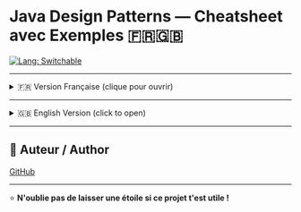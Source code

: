 # Java Design Patterns — Cheatsheet avec Exemples 🇫🇷🇬🇧

[![Lang: Switchable](https://img.shields.io/badge/language-FR%20%2F%20EN-blue.svg)](#)

---

<details>
<summary>🇫🇷 Version Française (clique pour ouvrir)</summary>

### 🔧 1. Patterns Créationnels

- **Singleton** : Une seule instance accessible globalement.
- **Builder** : Construction progressive d’un objet complexe.
- **Factory Method** : Crée des objets sans exposer leur logique.

### 🧱 2. Patterns Structurels

- **Adapter** : Connecte des interfaces incompatibles.
- **Decorator** : Ajoute dynamiquement des responsabilités.
- **Composite** : Arborescence d’objets simples et composites.
- **Proxy** : Contrôle l’accès à un objet.

### 🤖 3. Patterns Comportementaux

- **Strategy** : Change dynamiquement d’algorithme.
- **Observer** : Notifie plusieurs objets automatiquement.
- **Command** : Encapsule une action dans un objet.
- **State** : Change de comportement selon l’état interne.
- **Template Method** : Définit un squelette d’algorithme.
- **Mediator** : Centralise les communications.

📂 Chaque pattern est présenté avec un exemple Java court et simple.

</details>

---

<details>
<summary>🇬🇧 English Version (click to open)</summary>

### 🔧 1. Creational Patterns

- **Singleton**: Ensures a single globally accessible instance.
- **Builder**: Step-by-step construction of complex objects.
- **Factory Method**: Creates objects without revealing creation logic.

### 🧱 2. Structural Patterns

- **Adapter**: Connects incompatible interfaces.
- **Decorator**: Dynamically adds responsibilities to an object.
- **Composite**: Tree structures of simple and composite objects.
- **Proxy**: Controls access to another object.

### 🤖 3. Behavioral Patterns

- **Strategy**: Switches algorithm behavior at runtime.
- **Observer**: Automatically notifies multiple objects.
- **Command**: Wraps an action in an object.
- **State**: Changes behavior based on internal state.
- **Template Method**: Defines algorithm steps in a superclass.
- **Mediator**: Centralizes communication between components.

📂 Each pattern comes with a short, easy-to-read Java code example.

</details>

---

## 👤 Auteur / Author

[GitHub](https://github.com/6pher)

---

⭐️ **N'oublie pas de laisser une étoile si ce projet t'est utile !**
